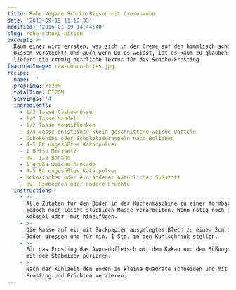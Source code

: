 ```yaml
---
title: Rohe Vegane Schoko-Bissen mit Cremehaube
date: '2013-09-19 11:10:35'
modified: '2016-01-19 14:44:40'
slug: rohe-schoko-bissen
excerpt: >-
  Kaum einer wird erraten, was sich in der Creme auf den himmlisch schokoladigen
  Bissen versteckt! Und auch wenn Du es weisst, ist es kaum zu glauben: Avocado
  liefert die cremig herrliche Textur für das Schoko-Frosting.
featuredImage: raw-choco-bites.jpg
recipe:
  name: ''
  prepTime: PT20M
  totalTime: PT20M
  servings: '4'
  ingredients:
    - 1/2 Tasse Cashewnüsse
    - 1/2 Tasse Mandeln
    - 1/2 Tasse Kokosflocken
    - 3/4 Tasse entsteinte klein geschnittene weiche Datteln
    - Schokonibs oder Schokoladeraspeln nach Belieben
    - 4-5 EL ungesüßtes Kakaopulver
    - 1 Brise Meersalz
    - ev. 1/2 Banane
    - 1 große weiche Avocado
    - 4-5 EL ungesüßtes Kakaopulver
    - Kokoszucker oder ein anderer natürlicher Süßstoff
    - ev. Himbeeren oder andere Früchte
  instructions:
    - >-
      Alle Zutaten für den Boden in der Küchenmaschine zu einer formbaren,
      jedoch noch leicht stückigen Masse verarbeiten. Wenn nötig noch etwas
      Kokosöl oder -mus hinzufügen.
    - >-
      Die Masse auf ein mit Backpapier ausgelegtes Blech zu einem 2cm dicken
      Boden pressen und für min. 1 Std. in den Kühlschrank stellen.
    - >-
      Für das Frosting das Avocadofleisch mit dem Kakao und dem Süßungsmittel
      mit dem Stabmixer pürieren.
    - >-
      Nach der Kühlzeit den Boden in kleine Quadrate schneiden und mit dem
      Frosting und Früchten verzieren.
---
```


<!-- Image removed (no copyright): No-bake-choco-bites-140x140.jpg -->

